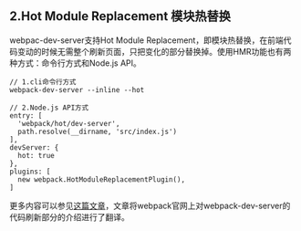 

## 2.Hot Module Replacement 模块热替换

webpac-dev-server支持Hot Module Replacement，即模块热替换，在前端代码变动的时候无需整个刷新页面，只把变化的部分替换掉。使用HMR功能也有两种方式：命令行方式和Node.js API。


```
// 1.cli命令行方式
webpack-dev-server --inline --hot
```


```
// 2.Node.js API方式
entry: [
  'webpack/hot/dev-server',
  path.resolve(__dirname, 'src/index.js')
],
devServer: {
  hot: true
},
plugins: [
  new webpack.HotModuleReplacementPlugin(),
]

```

更多内容可以参见[这篇文章](http://www.jianshu.com/p/941bfaf13be1)，文章将webpack官网上对webpack-dev-server的代码刷新部分的介绍进行了翻译。
